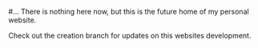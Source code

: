 #...
There is nothing here now, but this is the future home of 
my personal website.

Check out the creation branch for updates on this websites development.
